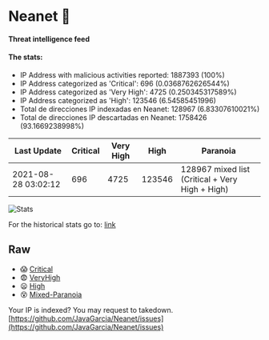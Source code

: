 # Neanet :hocho:
#### Threat intelligence feed
#### The stats:

- IP Address with malicious activities reported: 1887393 (100%)
- IP Address categorized as 'Critical':  696 (0.0368762626544%)
- IP Address categorized as 'Very High':  4725 (0.250345317589%)
- IP Address categorized as 'High':  123546 (6.54585451996)
- Total de direcciones IP indexadas en Neanet:  128967 (6.83307610021%)
- Total de direcciones IP descartadas en Neanet:  1758426 (93.1669238998%)

| Last Update | Critical | Very High | High | Paranoia |
| --- | --- | --- | --- | --- |
| 2021-08-28 03:02:12 | 696 | 4725 | 123546 | 128967 mixed list (Critical + Very High + High)|

![Stats](https://docs.google.com/spreadsheets/d/e/2PACX-1vSnaNMIXVabIpDJjufMlzH7poXnshF3mgd8Is1g9ytUEzVsP5my4Trn8f-xkoLLQ38xpL3HtmUexLo6/pubchart?oid=501124687&format=image)

For the historical stats go to: [link](/stats.csv)
## Raw
- :scream: [Critical](https://raw.githubusercontent.com/JavaGarcia/Neanet/master/blacklists/neanet_critical.txt)
- :fearful: [VeryHigh](https://raw.githubusercontent.com/JavaGarcia/Neanet/master/blacklists/neanet_veryHigh.txtt)
- :frowning: [High](https://raw.githubusercontent.com/JavaGarcia/Neanet/master/blacklists/neanet_high.txt)
- :dizzy_face: [Mixed-Paranoia](https://raw.githubusercontent.com/JavaGarcia/Neanet/master/blacklists/neanet_all.txt)


Your IP is indexed? You may request to takedown. [https://github.com/JavaGarcia/Neanet/issues](https://github.com/JavaGarcia/Neanet/issues)
































































































































































































































































































































































































































































































































































































































































































































































































































































































































































































































































































































































































































































































































































































































































































































































































































































































































































































































































































































































































































































































































































































































































































































































































































































































































































































































































































































































































































































































































































































































































































































































































































































































































































































































































































































































































































































































































































































































































































































































































































































































































































































































































































































































































































































































































































































































































































































































































































































































































































































































































































































































































































































































































































































































































































































































































































































































































































































































































































































































































































































































































































































































































































































































































































































































































































































































































































































































































































































































































































































































































































































































































































































































































































































































































































































































































































































































































































































































































































































































































































































































































































































































































































































































































































































































































































